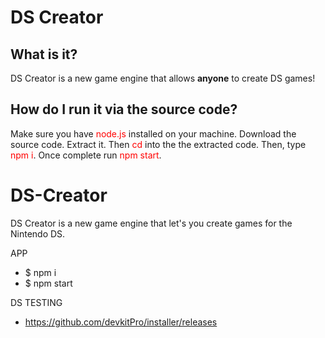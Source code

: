 DS Creator
==========

What is it?
-----------

DS Creator is a new game engine that allows **anyone** to create DS games!

How do I run it via the source code?
------------------------------------

Make sure you have <span style="color:red">node.js</span> installed on your machine. Download the source code. Extract it. Then <span style="color:red">cd</span> into the the extracted code. Then, type <span style="color:red">npm i</span>. Once complete run <span style="color:red">npm start</span>.


# DS-Creator
DS Creator is a new game engine that let's you create games for the Nintendo DS.

APP
 - $ npm i
 - $ npm start

DS TESTING
 - https://github.com/devkitPro/installer/releases
